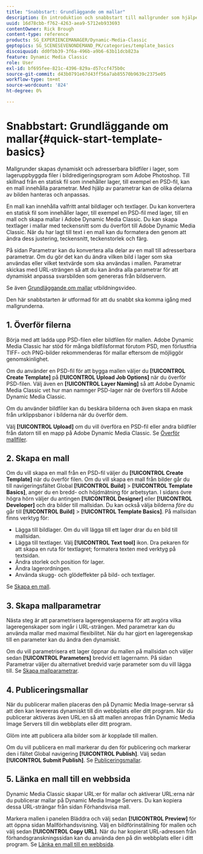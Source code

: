 ```yaml
---
title: "Snabbstart: Grundläggande om mallar"
description: En introduktion och snabbstart till mallgrunder som hjälper dig att komma igång snabbt i Adobe Dynamic Media Classic.
uuid: 16d78cbb-f762-4263-aea9-5712eb933693
contentOwner: Rick Brough
content-type: reference
products: SG_EXPERIENCEMANAGER/Dynamic-Media-Classic
geptopics: SG_SCENESEVENONDEMAND_PK/categories/template_basics
discoiquuid: dd0fbb39-3f6a-496b-a9b6-63b11dcb823a
feature: Dynamic Media Classic
role: User
exl-id: bf695fee-821c-4396-829a-d57ccf475b0c
source-git-commit: d43b0791e67d43ff56a7ab85570b9639c2375e05
workflow-type: tm+mt
source-wordcount: '824'
ht-degree: 0%

---
```


# Snabbstart: Grundläggande om mallar{#quick-start-template-basics}

Mallgrunder skapas dynamiskt och adresserbara bildfiler i lager, som lageruppbyggda filer i bildredigeringsprogram som Adobe Photoshop. Till skillnad från en statisk fil som innehåller lager, till exempel en PSD-fil, kan en mall innehålla parametrar. Med hjälp av parametrar kan de olika delarna av bilden hanteras och anpassas.

En mall kan innehålla valfritt antal bildlager och textlager. Du kan konvertera en statisk fil som innehåller lager, till exempel en PSD-fil med lager, till en mall och skapa mallar i Adobe Dynamic Media Classic. Du kan skapa textlager i mallar med teckensnitt som du överfört till Adobe Dynamic Media Classic. När du har lagt till text i en mall kan du formatera den genom att ändra dess justering, teckensnitt, teckenstorlek och färg.

På sidan Parametrar kan du konvertera alla delar av en mall till adresserbara parametrar. Om du gör det kan du ändra vilken bild i lager som ska användas eller vilket textvärde som ska användas i mallen. Parametrar skickas med URL-strängen så att du kan ändra alla parametrar för att dynamiskt anpassa svarsbilden som genereras från bildservern.

Se även [Grundläggande om mallar](https://s7d5.scene7.com/s7viewers/html5/VideoViewer.html?videoserverurl=https://s7d5.scene7.com/is/content/&amp;emailurl=https://s7d5.scene7.com/s7/emailFriend&amp;serverUrl=https://s7d5.scene7.com/is/image/&amp;config=Scene7SharedAssets/Universal_HTML5_Video&amp;contenturl=https://s7d5.scene7.com/skins/&amp;asset=S7tutorials/553_Template%20Basics_converted%20renamed_Dynamic%20Banners-AVS) utbildningsvideo.

Den här snabbstarten är utformad för att du snabbt ska komma igång med mallgrunderna.

## 1. Överför filerna

Börja med att ladda upp PSD-filen eller bildfilen för mallen. Adobe Dynamic Media Classic har stöd för många bildfilsformat förutom PSD, men förlustfria TIFF- och PNG-bilder rekommenderas för mallar eftersom de möjliggör genomskinlighet.

Om du använder en PSD-fil för att bygga mallen väljer du **[!UICONTROL Create Template]** på **[!UICONTROL Upload Job Options]** när du överför PSD-filen. Välj även en **[!UICONTROL Layer Naming]** så att Adobe Dynamic Media Classic vet hur man namnger PSD-lager när de överförs till Adobe Dynamic Media Classic.

Om du använder bildfiler kan du beskära bilderna och även skapa en mask från urklippsbanor i bilderna när du överför dem.

Välj **[!UICONTROL Upload]** om du vill överföra en PSD-fil eller andra bildfiler från datorn till en mapp på Adobe Dynamic Media Classic. Se [Överför mallfiler](uploading-template-files.md#uploading_template_files).

## 2. Skapa en mall

Om du vill skapa en mall från en PSD-fil väljer du **[!UICONTROL Create Template]** när du överför filen. Om du vill skapa en mall från bilder går du till navigeringsfältet Global **[!UICONTROL Build]** > **[!UICONTROL Template Basics]**, anger du en bredd- och höjdmätning för arbetsytan. I sidans övre högra hörn väljer du antingen **[!UICONTROL Designer]** eller **[!UICONTROL Developer]** och dra bilder till mallsidan. Du kan också välja bilderna *före* du går till **[!UICONTROL Build]** > **[!UICONTROL Template Basics]**. På mallsidan finns verktyg för:

* Lägga till bildlager. Om du vill lägga till ett lager drar du en bild till mallsidan.
* Lägga till textlager. Välj **[!UICONTROL Text tool]** ikon. Dra pekaren för att skapa en ruta för textlagret; formatera texten med verktyg på textsidan.
* Ändra storlek och position för lager.
* Ändra lagerordningen.
* Använda skugg- och glödeffekter på bild- och textlager.

Se [Skapa en mall](creating-template.md#creating_a_template).

## 3. Skapa mallparametrar

Nästa steg är att parametrisera lageregenskaperna för att avgöra vilka lageregenskaper som ingår i URL-strängen. Med parametrar kan du använda mallar med maximal flexibilitet. När du har gjort en lageregenskap till en parameter kan du ändra den dynamiskt.

Om du vill parametrisera ett lager öppnar du mallen på mallsidan och väljer sedan **[!UICONTROL Parameters]** bredvid ett lagernamn. På sidan Parametrar väljer du alternativet bredvid varje parameter som du vill lägga till. Se [Skapa mallparametrar](creating-template-parameters.md#creating_template_parameters).

## 4. Publiceringsmallar

När du publicerar mallen placeras den på Dynamic Media Image-servrar så att den kan levereras dynamiskt till din webbplats eller ditt program. När du publicerar aktiveras även URL:en så att mallen anropas från Dynamic Media Image Servers till din webbplats eller ditt program.

Glöm inte att publicera alla bilder som är kopplade till mallen.

Om du vill publicera en mall markerar du den för publicering och markerar den i fältet Global navigering **[!UICONTROL Publish]**. Välj sedan **[!UICONTROL Submit Publish]**. Se [Publiceringsmallar](publishing-templates.md#publishing_templates).

## 5. Länka en mall till en webbsida

Dynamic Media Classic skapar URL:er för mallar och aktiverar URL:erna när du publicerar mallar på Dynamic Media Image Servers. Du kan kopiera dessa URL-strängar från sidan Förhandsvisa mall.

Markera mallen i panelen Bläddra och välj sedan **[!UICONTROL Preview]** för att öppna sidan Mallförhandsvisning. Välj en bildförinställning för mallen och välj sedan **[!UICONTROL Copy URL]**. När du har kopierat URL-adressen från förhandsgranskningssidan kan du använda den på din webbplats eller i ditt program. Se [Länka en mall till en webbsida](linking-template-web-page.md#linking_a_template_to_a_web_page).

